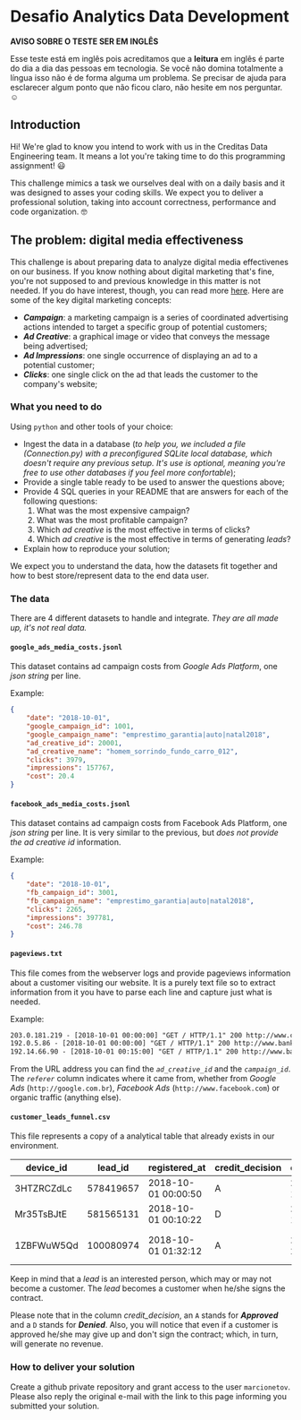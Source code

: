 # Desafio Analytics Data Development

**AVISO SOBRE O TESTE SER EM INGLÊS**

Esse teste está em inglês pois acreditamos que a **leitura** em inglês é parte do dia a dia das pessoas em tecnologia. Se você não domina totalmente a língua isso não é de forma alguma um problema. Se precisar de ajuda para esclarecer algum ponto que não ficou claro, não hesite em nos perguntar. :relaxed:

## Introduction

Hi! We're glad to know you intend to work with us in the Creditas Data Engineering team. It means a lot you're taking time to do this programming assignment! :smiley:

This challenge mimics a task we ourselves deal with on a daily basis and it was designed to asses your coding skills. We expect you to deliver a professional solution, taking into account correctness, performance and code organization. :nerd_face:

## The problem: digital media effectiveness

This challenge is about preparing data to analyze digital media effectivenes on our business. If you know nothing about digital marketing that's fine, you're not supposed to and previous knowledge in this matter is not needed. If you do have interest, though, you can read more [here](./digital_marketing.md). Here are some of the key digital marketing concepts:

 - ***Campaign***: a marketing campaign is a series of coordinated advertising actions intended to target a specific group of potential customers;
 - ***Ad Creative***: a graphical image or video that conveys the message being advertised;
 - ***Ad Impressions***: one single occurrence of displaying an ad to a potential customer;
 - ***Clicks***: one single click on the ad that leads the customer to the company's website;

### What you need to do

Using `python` and other tools of your choice:
 - Ingest the data in a database (*to help you, we included a file (Connection.py) with a preconfigured SQLite local database, which doesn't require any previous setup. It's use is optional, meaning you're free to use other databases if you feel more confortable*);
 - Provide a single table ready to be used to answer the questions above;
 - Provide 4 SQL queries in your README that are answers for each of the following questions:
    1. What was the most expensive campaign?
    2. What was the most profitable campaign?
    3. Which *ad creative* is the most effective in terms of clicks?
    4. Which *ad creative* is the most effective in terms of generating *leads*?
 - Explain how to reproduce your solution;

We expect you to understand the data, how the datasets fit together and how to best store/represent data to the end data user.

### The data

There are 4 different datasets to handle and integrate. *They are all made up, it's not real data.*

#### `google_ads_media_costs.jsonl`

This dataset contains ad campaign costs from *Google Ads Platform*, one *json string* per line.

Example:

```json
{
    "date": "2018-10-01",
    "google_campaign_id": 1001,
    "google_campaign_name": "emprestimo_garantia|auto|natal2018",
    "ad_creative_id": 20001,
    "ad_creative_name": "homem_sorrindo_fundo_carro_012",
    "clicks": 3979,
    "impressions": 157767,
    "cost": 20.4
}
```

#### `facebook_ads_media_costs.jsonl`

This dataset contains ad campaign costs from Facebook Ads Platform, one *json string* per line. It is very similar to the previous, but *does not provide the ad creative id* information.

Example:

```json
{
    "date": "2018-10-01",
    "fb_campaign_id": 3001,
    "fb_campaign_name": "emprestimo_garantia|auto|natal2018",
    "clicks": 2265,
    "impressions": 397781,
    "cost": 246.78
}
```

#### `pageviews.txt`

This file comes from the webserver logs and provide pageviews information about a customer visiting our website. It is a purely text file so to extract information from it you have to parse each line and capture just what is needed.

Example:

```txt
203.0.181.219 - [2018-10-01 00:00:00] "GET / HTTP/1.1" 200 http://www.creditas.com.br/emprestimo-com-garantia?ad_creative_id=20003&campaign_id=1002 | device_id: mmRe2Qts07 | referer: http://google.com.br
192.0.5.86 - [2018-10-01 00:00:00] "GET / HTTP/1.1" 200 http://www.bankfacil.com.br/emprestimo-com-garantia?campaign_id=3005 | device_id: i2IJLNavik | referer: http://www.facebook.com
192.14.66.90 - [2018-10-01 00:15:00] "GET / HTTP/1.1" 200 http://www.bankfacil.com.br/emprestimo-com-garantia | device_id: Pk9yEGx715 | referer: https://www.moreira.br/

```

From the URL address you can find the *`ad_creative_id`* and the *`campaign_id`*. The *`referer`* column indicates where it came from, whether from *Google Ads* (`http://google.com.br`), *Facebook Ads* (`http://www.facebook.com`) or organic traffic (anything else).

#### `customer_leads_funnel.csv`

This file represents a copy of a analytical table that already exists in our environment.

| device_id  | lead_id   | registered_at       | credit_decision | credit_decision_at  | signed_at           | revenue  |
| ---------- | --------- | ------------------- | --------------- | ------------------- | ------------------- | -------- |
| 3HTZRCZdLc | 578419657 | 2018-10-01 00:00:50 | A               | 2018-10-05 19:37:50 |                     |          |
| Mr35TsBJtE | 581565131 | 2018-10-01 00:10:22 | D               | 2018-10-01 10:17:22 |                     |          |
| 1ZBFWuW5Qd | 100080974 | 2018-10-01 01:32:12 | A               | 2018-10-04 21:00:12 | 2018-10-07 01:59:12 | 19340.61 |

Keep in mind that a *lead* is an interested person, which may or may not become a customer. The *lead* becomes a customer when he/she signs the contract.

Please note that in the column *credit_decision*, an `A` stands for ***Approved*** and a `D` stands for ***Denied***. Also, you will notice that even if a customer is approved he/she may give up and don't sign the contract; which, in turn, will generate no revenue.

### How to deliver your solution

Create a github private repository and grant access to the user `marcionetov`. Please also reply the original e-mail with the link to this page informing you submitted your solution.
